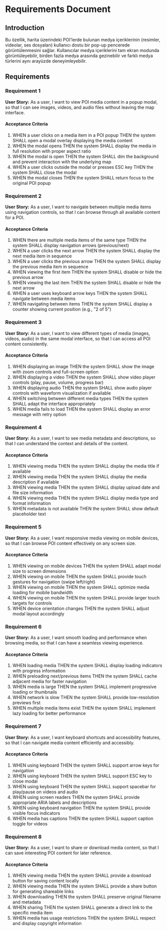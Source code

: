# Requirements Document

## Introduction

Bu özellik, harita üzerindeki POI'lerde bulunan medya içeriklerinin (resimler, videolar, ses dosyaları) kullanıcı dostu bir pop-up pencerede görüntülenmesini sağlar. Kullanıcılar medya içeriklerini tam ekran modunda görüntüleyebilir, birden fazla medya arasında gezinebilir ve farklı medya türlerini aynı arayüzde deneyimleyebilir.

## Requirements

### Requirement 1

**User Story:** As a user, I want to view POI media content in a popup modal, so that I can see images, videos, and audio files without leaving the map interface.

#### Acceptance Criteria

1. WHEN a user clicks on a media item in a POI popup THEN the system SHALL open a modal overlay displaying the media content
2. WHEN the modal opens THEN the system SHALL display the media in full resolution with proper aspect ratio
3. WHEN the modal is open THEN the system SHALL dim the background and prevent interaction with the underlying map
4. WHEN a user clicks outside the modal or presses ESC key THEN the system SHALL close the modal
5. WHEN the modal closes THEN the system SHALL return focus to the original POI popup

### Requirement 2

**User Story:** As a user, I want to navigate between multiple media items using navigation controls, so that I can browse through all available content for a POI.

#### Acceptance Criteria

1. WHEN there are multiple media items of the same type THEN the system SHALL display navigation arrows (previous/next)
2. WHEN a user clicks the next arrow THEN the system SHALL display the next media item in sequence
3. WHEN a user clicks the previous arrow THEN the system SHALL display the previous media item in sequence
4. WHEN viewing the first item THEN the system SHALL disable or hide the previous arrow
5. WHEN viewing the last item THEN the system SHALL disable or hide the next arrow
6. WHEN a user uses keyboard arrow keys THEN the system SHALL navigate between media items
7. WHEN navigating between items THEN the system SHALL display a counter showing current position (e.g., "2 of 5")

### Requirement 3

**User Story:** As a user, I want to view different types of media (images, videos, audio) in the same modal interface, so that I can access all POI content consistently.

#### Acceptance Criteria

1. WHEN displaying an image THEN the system SHALL show the image with zoom controls and full-screen option
2. WHEN displaying a video THEN the system SHALL show video player controls (play, pause, volume, progress bar)
3. WHEN displaying audio THEN the system SHALL show audio player controls with waveform visualization if available
4. WHEN switching between different media types THEN the system SHALL adapt the interface appropriately
5. WHEN media fails to load THEN the system SHALL display an error message with retry option

### Requirement 4

**User Story:** As a user, I want to see media metadata and descriptions, so that I can understand the context and details of the content.

#### Acceptance Criteria

1. WHEN viewing media THEN the system SHALL display the media title if available
2. WHEN viewing media THEN the system SHALL display the media description if available
3. WHEN viewing media THEN the system SHALL display upload date and file size information
4. WHEN viewing media THEN the system SHALL display media type and format information
5. WHEN metadata is not available THEN the system SHALL show default placeholder text

### Requirement 5

**User Story:** As a user, I want responsive media viewing on mobile devices, so that I can browse POI content effectively on any screen size.

#### Acceptance Criteria

1. WHEN viewing on mobile devices THEN the system SHALL adapt modal size to screen dimensions
2. WHEN viewing on mobile THEN the system SHALL provide touch gestures for navigation (swipe left/right)
3. WHEN viewing on mobile THEN the system SHALL optimize media loading for mobile bandwidth
4. WHEN viewing on mobile THEN the system SHALL provide larger touch targets for controls
5. WHEN device orientation changes THEN the system SHALL adjust modal layout accordingly

### Requirement 6

**User Story:** As a user, I want smooth loading and performance when browsing media, so that I can have a seamless viewing experience.

#### Acceptance Criteria

1. WHEN loading media THEN the system SHALL display loading indicators with progress information
2. WHEN preloading next/previous items THEN the system SHALL cache adjacent media for faster navigation
3. WHEN media is large THEN the system SHALL implement progressive loading or thumbnails
4. WHEN network is slow THEN the system SHALL provide low-resolution previews first
5. WHEN multiple media items exist THEN the system SHALL implement lazy loading for better performance

### Requirement 7

**User Story:** As a user, I want keyboard shortcuts and accessibility features, so that I can navigate media content efficiently and accessibly.

#### Acceptance Criteria

1. WHEN using keyboard THEN the system SHALL support arrow keys for navigation
2. WHEN using keyboard THEN the system SHALL support ESC key to close modal
3. WHEN using keyboard THEN the system SHALL support spacebar for play/pause on videos and audio
4. WHEN using screen readers THEN the system SHALL provide appropriate ARIA labels and descriptions
5. WHEN using keyboard navigation THEN the system SHALL provide visible focus indicators
6. WHEN media has captions THEN the system SHALL support caption toggle for videos

### Requirement 8

**User Story:** As a user, I want to share or download media content, so that I can save interesting POI content for later reference.

#### Acceptance Criteria

1. WHEN viewing media THEN the system SHALL provide a download button for saving content locally
2. WHEN viewing media THEN the system SHALL provide a share button for generating shareable links
3. WHEN downloading THEN the system SHALL preserve original filename and metadata
4. WHEN sharing THEN the system SHALL generate a direct link to the specific media item
5. WHEN media has usage restrictions THEN the system SHALL respect and display copyright information